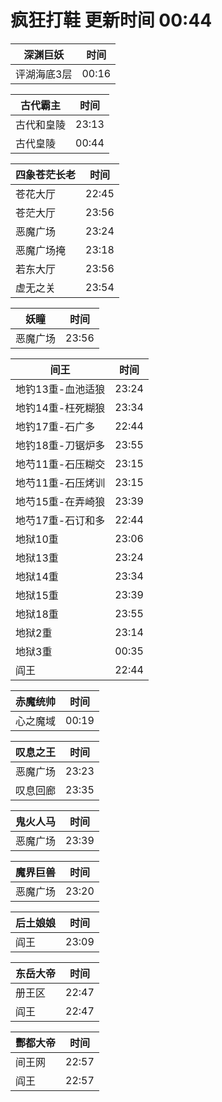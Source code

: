 # 疯狂打鞋 更新时间 00:44

| 深渊巨妖   | 时间    |
|--------|-------|
| 评湖海底3层 | 00:16 |

| 古代霸主   | 时间    |
|--------|-------|
| 古代和皇陵 | 23:13 |
| 古代皇陵 | 00:44 |

| 四象苍茫长老   | 时间    |
|--------|-------|
| 苍花大厅 | 22:45 |
| 苍茫大厅 | 23:56 |
| 恶魔广场 | 23:24 |
| 恶魔广场掩 | 23:18 |
| 若东大厅 | 23:56 |
| 虚无之关 | 23:54 |

| 妖瞳   | 时间    |
|--------|-------|
| 恶魔广场 | 23:56 |

| 间王   | 时间    |
|--------|-------|
| 地钓13重-血池适狼 | 23:24 |
| 地钓14重-枉死糊狼 | 23:34 |
| 地钓17重-石广多 | 22:44 |
| 地钓18重-刀锯炉多 | 23:55 |
| 地芍11重-石压糊交 | 23:15 |
| 地芍11重-石压烤训 | 23:15 |
| 地芍15重-在弄崎狼 | 23:39 |
| 地芍17重-石订和多 | 22:44 |
| 地狱10重 | 23:06 |
| 地狱13重 | 23:24 |
| 地狱14重 | 23:34 |
| 地狱15重 | 23:39 |
| 地狱18重 | 23:55 |
| 地狱2重 | 23:14 |
| 地狱3重 | 00:35 |
| 阎王 | 22:44 |

| 赤魔统帅   | 时间    |
|--------|-------|
| 心之魔域 | 00:19 |

| 叹息之王   | 时间    |
|--------|-------|
| 恶魔广场 | 23:23 |
| 叹息回廊 | 23:35 |

| 鬼火人马   | 时间    |
|--------|-------|
| 恶魔广场 | 23:39 |

| 魔界巨兽   | 时间    |
|--------|-------|
| 恶魔广场 | 23:20 |

| 后土娘娘   | 时间    |
|--------|-------|
| 阎王 | 23:09 |

| 东岳大帝   | 时间    |
|--------|-------|
| 册王区 | 22:47 |
| 阎王 | 22:47 |

| 酆都大帝   | 时间    |
|--------|-------|
| 间王网 | 22:57 |
| 阎王 | 22:57 |